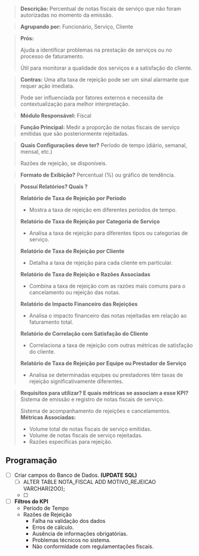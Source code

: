 > **Descrição:** Percentual de notas fiscais de serviço que não foram autorizadas no momento da emissão.

> **Agrupando por:** Funcionário, Serviço, Cliente

> **Prós:**
> 
> 
> Ajuda a identificar problemas na prestação de serviços ou no processo de faturamento.
> 
> Útil para monitorar a qualidade dos serviços e a satisfação do cliente.
>

> **Contras:** 
Uma alta taxa de rejeição pode ser um sinal alarmante que requer ação imediata.
> 
> 
> Pode ser influenciada por fatores externos e necessita de contextualização para melhor interpretação.
> 

> **Módulo Responsável:** 
Fiscal
> 

> **Função Principal:**
Medir a proporção de notas fiscais de serviço emitidas que são posteriormente rejeitadas.
> 

> **Quais Configurações deve ter?**
Período de tempo (diário, semanal, mensal, etc.)
> 
> 
> Razões de rejeição, se disponíveis.
> 

> **Formato de Exibição?**
Percentual (%) ou gráfico de tendência.
> 

> **Possuí Relatórios? Quais ?**
> 
> 
> **Relatório de Taxa de Rejeição por Período**
> 
> - Mostra a taxa de rejeição em diferentes períodos de tempo.
> 
> **Relatório de Taxa de Rejeição por Categoria de Serviço**
> 
> - Analisa a taxa de rejeição para diferentes tipos ou categorias de serviço.
> 
> **Relatório de Taxa de Rejeição por Cliente**
> 
> - Detalha a taxa de rejeição para cada cliente em particular.
> 
> **Relatório de Taxa de Rejeição e Razões Associadas**
> 
> - Combina a taxa de rejeição com as razões mais comuns para o cancelamento ou rejeição das notas.
> 
> **Relatório de Impacto Financeiro das Rejeições**
> 
> - Analisa o impacto financeiro das notas rejeitadas em relação ao faturamento total.
> 
> **Relatório de Correlação com Satisfação do Cliente**
> 
> - Correlaciona a taxa de rejeição com outras métricas de satisfação do cliente.
> 
> **Relatório de Taxa de Rejeição por Equipe ou Prestador de Serviço**
> 
> - Analisa se determinadas equipes ou prestadores têm taxas de rejeição significativamente diferentes.

> **Requisitos para utilizar? E quais métricas se associam a esse KPI?**
Sistema de emissão e registro de notas fiscais de serviço.
> 
> 
> Sistema de acompanhamento de rejeições e cancelamentos.
> **Métricas Associadas:**
> 
> - Volume total de notas fiscais de serviço emitidas.
> - Volume de notas fiscais de serviço rejeitadas.
> - Razões específicas para rejeição.

## Programação

- [ ]  Criar campos do Banco de Dados. **(UPDATE SQL)**
    - [ ]  ALTER TABLE NOTA_FISCAL ADD MOTIVO_REJEICAO VARCHAR(2OO);
    - [ ]  
- [ ]  **Filtros do KPI**
    - Período de Tempo
    - Razões de Rejeição
        - Falha na validação dos dados
        - Erros de cálculo.
        - Ausência de informações obrigatórias.
        - Problemas técnicos no sistema.
        - Não conformidade com regulamentações fiscais.
